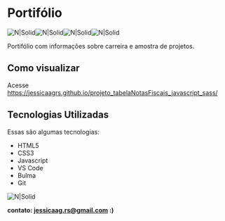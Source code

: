 # Portifólio

![N|Solid](https://uploaddeimagens.com.br/images/004/401/257/full/bulma_logo_icon_247416.png?1679419686)![N|Solid](https://img.icons8.com/color/48/000000/javascript--v1.png)![N|Solid](https://img.icons8.com/color/48/000000/html-5--v1.png)![N|Solid](https://img.icons8.com/external-flaticons-lineal-color-flat-icons/48/000000/external-css-mobile-app-development-flaticons-lineal-color-flat-icons.png)


Portifólio com informações sobre carreira e amostra de projetos.

## Como visualizar

Acesse https://jessicaagrs.github.io/projeto_tabelaNotasFiscais_javascript_sass/

## Tecnologias Utilizadas

Essas são algumas tecnologias:

- HTML5
- CSS3
- Javascript
- VS Code
- Bulma
- Git

![N|Solid](https://media.giphy.com/media/v1.Y2lkPTc5MGI3NjExNDExMzhlMThjZGQ4OWFmMzY2ZjFhNDk2YTAxZjk0ZTMzMWE3Y2I3YyZjdD1n/R7x1JdJ5NjBSu7gvqp/giphy.gif)



**contato: jessicaag.rs@gmail.com :)**
